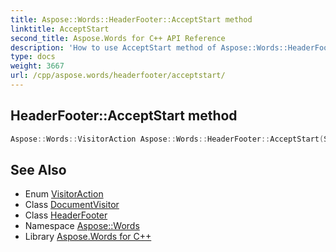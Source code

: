 ```yaml
---
title: Aspose::Words::HeaderFooter::AcceptStart method
linktitle: AcceptStart
second_title: Aspose.Words for C++ API Reference
description: 'How to use AcceptStart method of Aspose::Words::HeaderFooter class in C++.'
type: docs
weight: 3667
url: /cpp/aspose.words/headerfooter/acceptstart/
---
```

## HeaderFooter::AcceptStart method




```cpp
Aspose::Words::VisitorAction Aspose::Words::HeaderFooter::AcceptStart(System::SharedPtr<Aspose::Words::DocumentVisitor> visitor) override
```

## See Also

* Enum [VisitorAction](../../visitoraction/)
* Class [DocumentVisitor](../../documentvisitor/)
* Class [HeaderFooter](../)
* Namespace [Aspose::Words](../../)
* Library [Aspose.Words for C++](../../../)

